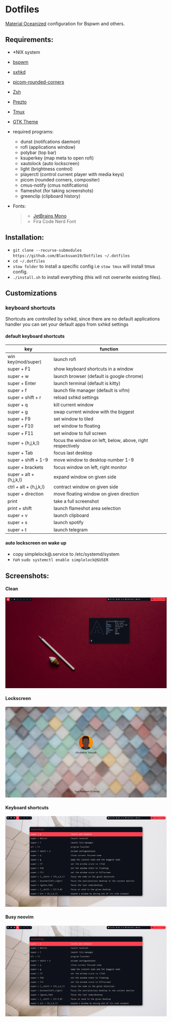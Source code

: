 # Dotfiles

[Material Oceanized](https://github.com/material-ocean) configuration for Bspwm and others.

## **Requirements:**

- \*NIX system
- [bspwm](https://wiki.archlinux.org/index.php/Bspwm)
- [sxhkd](https://wiki.archlinux.org/index.php/Sxhkd)
- [picom-rounded-corners](https://aur.archlinux.org/packages/picom-rounded-corners/)
- [Zsh](https://github.com/robbyrussell/oh-my-zsh/wiki/Installing-ZSH)
- [Prezto](https://github.com/sorin-ionescu/prezto)
- [Tmux](https://github.com/tmux/tmux)
- [GTK Theme](https://github.com/material-ocean/Gtk-Theme)
- required programs:

  - dunst (notifcations daemon)
  - rofi (applications window)
  - polybar (top bar)
  - ksuperkey (map meta to open rofi)
  - xautolock (auto lockscreen)
  - light (brightness control)
  - playerctl (control current player with media keys)
  - picom (rounded corners, compositer)
  - cmus-notify (cmus notifcations)
  - flameshot (for taking screenshots)
  - greenclip (clipboard history)

* Fonts:
  > - [JetBrains Mono](https://www.jetbrains.com/lp/mono/)
  > - Fira Code Nerd Font

## **Installation:**

- `git clone --recurse-submodules https://github.com/Blacksuan19/Dotfiles ~/.dotfiles`
- `cd ~/.dotfiles`
- `stow folder` to install a specific config i.e `stow tmux` will install tmux config.
- `./install.sh` to install everything (this will not overwrite existing files).

## Customizations

### keyboard shortcuts

Shortcuts are controlled by sxhkd, since there are no default applications handler you can
set your default apps from sxhkd settings

#### default keyboard shortcuts

| key                     | function                                                   |
| ----------------------- | ---------------------------------------------------------- |
| win key(mod/super)      | launch rofi                                                |
| super + F1              | show keyboard shortcuts in a window                        |
| super + w               | launch browser (default is google chrome)                  |
| super + Enter           | launch terminal (default is kitty)                         |
| super + f               | launch file manager (default is vifm)                      |
| super + shift + r       | reload sxhkd settings                                      |
| super + q               | kill current window                                        |
| super + g               | swap current window with the biggest                       |
| super + F9              | set window to tiled                                        |
| super + F10             | set window to floating                                     |
| super + F11             | set window to full screen                                  |
| super + {h,j,k,l}       | focus the window on left, below, above, right respectively |
| super + Tab             | focus last desktop                                         |
| super + shift + 1-9     | move window to desktop number 1-9                          |
| super + brackets        | focus window on left, right monitor                        |
| super + alt + {h,j,k,l} | expand window on given side                                |
| ctrl + alt + {h,j,k,l}  | contract window on given side                              |
| super + direction       | move floating window on given direction                    |
| print                   | take a full screenshot                                     |
| print + shift           | launch flameshot area selection                            |
| super + v               | launch clipboard                                           |
| super + s               | launch spotify                                             |
| super + t               | launch telegram                                            |

#### auto lockscreen on wake up

- copy simplelock@.service to /etc/systemd/system
- run `sudo systemctl enable simplelock@$USER`

## **Screenshots:**

#### Clean

![desktop](/screen1.png)

#### Lockscreen

![lockscreen](/screen2.png)

#### Keyboard shortcuts

![keyboard shortcuts](/screen3.png)

#### Busy neovim

![neovim](/screen4.png)
